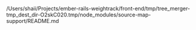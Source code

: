 /Users/shaii/Projects/ember-rails-weightrack/front-end/tmp/tree_merger-tmp_dest_dir-O2skC020.tmp/node_modules/source-map-support/README.md